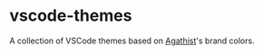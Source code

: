 # vscode-themes

A collection of VSCode themes based on [Agathist](https://agath.ist)'s brand colors.
